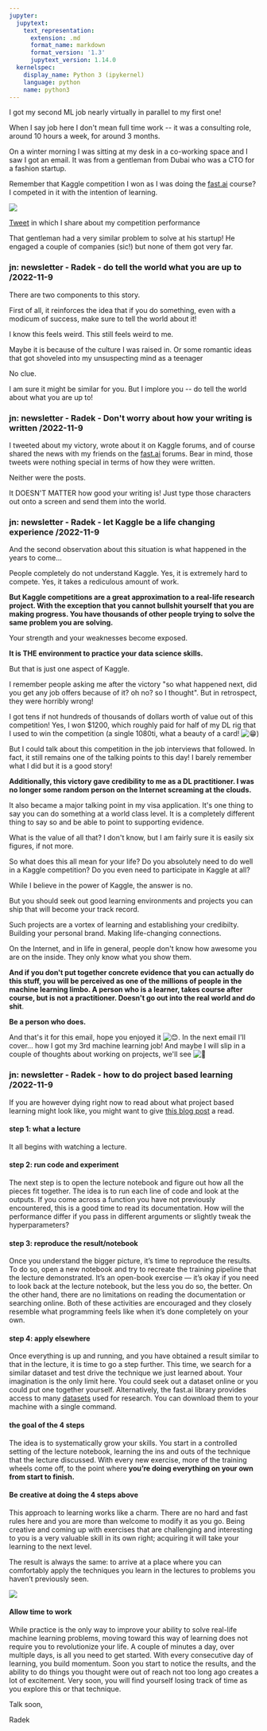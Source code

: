 ```yaml
---
jupyter:
  jupytext:
    text_representation:
      extension: .md
      format_name: markdown
      format_version: '1.3'
      jupytext_version: 1.14.0
  kernelspec:
    display_name: Python 3 (ipykernel)
    language: python
    name: python3
---
```



I got my second ML job nearly virtually in parallel to my first one!

When I say job here I don't mean full time work -- it was a consulting role, around 10 hours a week, for around 3 months.

On a winter morning I was sitting at my desk in a co-working space and I saw I got an email. It was from a gentleman from Dubai who was a CTO for a fashion startup.

Remember that Kaggle competition I won as I was doing the [fast.ai](http://fast.ai/) course? I competed in it with the intention of learning.

![](https://ci6.googleusercontent.com/proxy/dsDoQTol11w8MexwtH4oI9cNWa6FCff0ddanE7A_3EI2s6UX8GPq2LEucyOwuVpwFI_oH80rpEevovxAOarsZ60sYpa-RtN0GnpOsSGpkJF3QAjDt-ZJdpUUU05M9HzCFTR88YU=s0-d-e1-ft#https://embed.filekitcdn.com/e/vqJXLQ1vFpKp3GgnCApJnE/qdh8bsEFDQQLG7ZzsnZwMy/email)

​[Tweet](https://click.convertkit-mail2.com/lmumqdwwm4hmh0vvm9xc6/g3hnh5heqkp82phr/aHR0cHM6Ly90d2l0dGVyLmNvbS9yYWRla29zbXVsc2tpL3N0YXR1cy8xMDAyMDg0NjkyNjM4ODE0MjA4P3M9MjAmdD1Jb3doUnFrdTQwczJHcGtWRXJpZm9n) in which I share about my competition performance

That gentleman had a very similar problem to solve at his startup! He engaged a couple of companies (sic!) but none of them got very far.

### jn: newsletter - Radek - do tell the world what you are up to /2022-11-9
There are two components to this story.

First of all, it reinforces the idea that if you do something, even with a modicum of success, make sure to tell the world about it!

I know this feels weird. This still feels weird to me.

Maybe it is because of the culture I was raised in. Or some romantic ideas that got shoveled into my unsuspecting mind as a teenager

No clue.

I am sure it might be similar for you. But I implore you -- do tell the world about what you are up to!

### jn: newsletter - Radek - Don't worry about how your writing is written /2022-11-9

I tweeted about my victory, wrote about it on Kaggle forums, and of course shared the news with my friends on the [fast.ai](http://fast.ai/) forums. Bear in mind, those tweets were nothing special in terms of how they were written.

Neither were the posts.

It DOESN'T MATTER how good your writing is! Just type those characters out onto a screen and send them into the world.

### jn: newsletter - Radek - let Kaggle be a life changing experience /2022-11-9
And the second observation about this situation is what happened in the years to come...

People completely do not understand Kaggle. Yes, it is extremely hard to compete. Yes, it takes a rediculous amount of work.

**But Kaggle competitions are a great approximation to a real-life research project. With the exception that you cannot bullshit yourself that you are making progress. You have thousands of other people trying to solve the same problem you are solving.**

Your strength and your weaknesses become exposed.

**It is THE environment to practice your data science skills.**

But that is just one aspect of Kaggle.

I remember people asking me after the victory "so what happened next, did you get any job offers because of it? oh no? so I thought". But in retrospect, they were horribly wrong!

I got tens if not hundreds of thousands of dollars worth of value out of this competition! Yes, I won $1200, which roughly paid for half of my DL rig that I used to win the competition (a single 1080ti, what a beauty of a card! ![😁](https://fonts.gstatic.com/s/e/notoemoji/14.0/1f601/72.png))

But I could talk about this competition in the job interviews that followed. In fact, it still remains one of the talking points to this day! I barely remember what I did but it is a good story!

**Additionally, this victory gave credibility to me as a DL practitioner. I was no longer some random person on the Internet screaming at the clouds.**

It also became a major talking point in my visa application. It's one thing to say you can do something at a world class level. It is a completely different thing to say so and be able to point to supporting evidence.

What is the value of all that? I don't know, but I am fairly sure it is easily six figures, if not more.

So what does this all mean for your life? Do you absolutely need to do well in a Kaggle competition? Do you even need to participate in Kaggle at all?

While I believe in the power of Kaggle, the answer is no.

But you should seek out good learning environments and projects you can ship that will become your track record.

Such projects are a vortex of learning and establishing your credibilty. Building your personal brand. Making life-changing connections.

On the Internet, and in life in general, people don't know how awesome you are on the inside. They only know what you show them.

**And if you don't put together concrete evidence that you can actually do this stuff, you will be perceived as one of the millions of people in the machine learning limbo. A person who is a learner, takes course after course, but is not a practitioner. Doesn't go out into the real world and do shit**.

**Be a person who does.**

And that's it for this email, hope you enjoyed it ![😊](https://fonts.gstatic.com/s/e/notoemoji/14.0/1f60a/72.png). In the next email I'll cover... how I got my 3rd machine learning job! And maybe I will slip in a couple of thoughts about working on projects, we'll see ![🙂](https://fonts.gstatic.com/s/e/notoemoji/14.0/1f642/72.png)


### jn: newsletter - Radek - how to do project based learning /2022-11-9
If you are however dying right now to read about what project based learning might look like, you might want to give [this blog post](https://click.convertkit-mail2.com/lmumqdwwm4hmh0vvm9xc6/wnh2hghr03g2d6t7/aHR0cHM6Ly9yYWRla29zbXVsc2tpLmNvbS9nb2luZy1mcm9tLW5vdC1iZWluZy1hYmxlLXRvLWNvZGUtdG8tZGVlcC1sZWFybmluZy1oZXJvLw==) a read.

#### step 1: what a lecture
It all begins with watching a lecture. 

#### step 2: run code and experiment
The next step is to open the lecture notebook and figure out how all the pieces fit together. The idea is to run each line of code and look at the outputs. If you come across a function you have not previously encountered, this is a good time to read its documentation. How will the performance differ if you pass in different arguments or slightly tweak the hyperparameters?

#### step 3: reproduce the result/notebook
Once you understand the bigger picture, it’s time to reproduce the results. To do so, open a new notebook and try to recreate the training pipeline that the lecture demonstrated. It’s an open-book exercise — it’s okay if you need to look back at the lecture notebook, but the less you do so, the better. On the other hand, there are no limitations on reading the documentation or searching online. Both of these activities are encouraged and they closely resemble what programming feels like when it’s done completely on your own.

#### step 4: apply elsewhere
Once everything is up and running, and you have obtained a result similar to that in the lecture, it is time to go a step further. This time, we search for a similar dataset and test drive the technique we just learned about. Your imagination is the only limit here. You could seek out a dataset online or you could put one together yourself. Alternatively, the fast.ai library provides access to many [datasets](https://course.fast.ai/datasets) used for research. You can download them to your machine with a single command.

#### the goal of the 4 steps
The idea is to systematically grow your skills. You start in a controlled setting of the lecture notebook, learning the ins and outs of the technique that the lecture discussed. With every new exercise, more of the training wheels come off, to the point where **you’re doing everything on your own from start to finish.**

#### Be creative at doing the 4 steps above
This approach to learning works like a charm. There are no hard and fast rules here and you are more than welcome to modify it as you go. Being creative and coming up with exercises that are challenging and interesting to you is a very valuable skill in its own right; acquiring it will take your learning to the next level. 


The result is always the same: to arrive at a place where you can comfortably apply the techniques you learn in the lectures to problems you haven’t previously seen.

![](https://radekosmulski.com/content/images/2021/08/image-48.png)

#### Allow time to work
While practice is the only way to improve your ability to solve real-life machine learning problems, moving toward this way of learning does not require you to revolutionize your life. A couple of minutes a day, over multiple days, is all you need to get started. With every consecutive day of learning, you build momentum. Soon you start to notice the results, and the ability to do things you thought were out of reach not too long ago creates a lot of excitement. Very soon, you will find yourself losing track of time as you explore this or that technique.

Talk soon,

Radek
